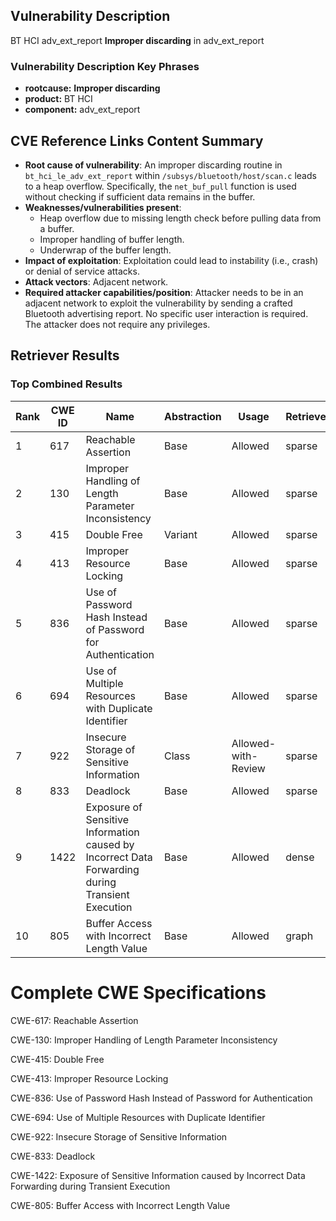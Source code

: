 ## Vulnerability Description
BT HCI adv_ext_report **Improper discarding** in adv_ext_report

### Vulnerability Description Key Phrases
- **rootcause:** **Improper discarding**
- **product:** BT HCI
- **component:** adv_ext_report

## CVE Reference Links Content Summary
- **Root cause of vulnerability**: An improper discarding routine in `bt_hci_le_adv_ext_report` within `/subsys/bluetooth/host/scan.c` leads to a heap overflow. Specifically, the `net_buf_pull` function is used without checking if sufficient data remains in the buffer.
- **Weaknesses/vulnerabilities present**:
    - Heap overflow due to missing length check before pulling data from a buffer.
    - Improper handling of buffer length.
    - Underwrap of the buffer length.
- **Impact of exploitation**: Exploitation could lead to instability (i.e., crash) or denial of service attacks.
- **Attack vectors**: Adjacent network.
- **Required attacker capabilities/position**: Attacker needs to be in an adjacent network to exploit the vulnerability by sending a crafted Bluetooth advertising report. No specific user interaction is required. The attacker does not require any privileges.

## Retriever Results

### Top Combined Results

| Rank | CWE ID | Name | Abstraction | Usage  | Retrievers | Individual Scores |
|------|--------|------|-------------|-------|------------|-------------------|
| 1 | 617 | Reachable Assertion | Base | Allowed | sparse | 0.047 |
| 2 | 130 | Improper Handling of Length Parameter Inconsistency | Base | Allowed | sparse | 0.039 |
| 3 | 415 | Double Free | Variant | Allowed | sparse | 0.035 |
| 4 | 413 | Improper Resource Locking | Base | Allowed | sparse | 0.034 |
| 5 | 836 | Use of Password Hash Instead of Password for Authentication | Base | Allowed | sparse | 0.032 |
| 6 | 694 | Use of Multiple Resources with Duplicate Identifier | Base | Allowed | sparse | 0.030 |
| 7 | 922 | Insecure Storage of Sensitive Information | Class | Allowed-with-Review | sparse | 0.029 |
| 8 | 833 | Deadlock | Base | Allowed | sparse | 0.028 |
| 9 | 1422 | Exposure of Sensitive Information caused by Incorrect Data Forwarding during Transient Execution | Base | Allowed | dense | 0.409 |
| 10 | 805 | Buffer Access with Incorrect Length Value | Base | Allowed | graph | 0.003 |



# Complete CWE Specifications

CWE-617: Reachable Assertion

CWE-130: Improper Handling of Length Parameter Inconsistency

CWE-415: Double Free

CWE-413: Improper Resource Locking

CWE-836: Use of Password Hash Instead of Password for Authentication

CWE-694: Use of Multiple Resources with Duplicate Identifier

CWE-922: Insecure Storage of Sensitive Information

CWE-833: Deadlock

CWE-1422: Exposure of Sensitive Information caused by Incorrect Data Forwarding during Transient Execution

CWE-805: Buffer Access with Incorrect Length Value